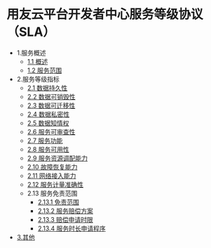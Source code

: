 # 用友云平台开发者中心服务等级协议（SLA）

- 1.服务概述
  - [1.1 概述](articles/cplatform/README.md)
  - [1.2 服务范围](articles/cplatform/1-/service-range.md)
- 2.服务等级指标
  - [2.1 数据持久性](articles/cplatform/2-/2-1.md)
  - [2.2 数据可销毁性](articles/cplatform/2-/2-2.md)
  - [2.3 数据可迁移性](articles/cplatform/2-/2-3.md)
  - [2.4 数据私密性](articles/cplatform/2-/2-4.md)
  - [2.5 数据知情权](articles/cplatform/2-/2-5.md)
  - [2.6 服务可审查性](articles/cplatform/2-/2-6.md)
  - [2.7 服务功能](articles/cplatform/2-/2-7.md)
  - [2.8 服务可用性](articles/cplatform/2-/2-8.md)
  - [2.9 服务资源调配能力](articles/cplatform/2-/2-9.md)
  - [2.10 故障恢复能力](articles/cplatform/2-/2-10.md)
  - [2.11 网络接入能力](articles/cplatform/2-/2-11.md)
  - [2.12 服务计量准确性](articles/cplatform/2-/2-12.md)
  - 2.13 服务免责范围
    - [2.13.1 免责范围](articles/cplatform/2-/2-13-1.md)
    - [2.13.2 服务赔偿方案](articles/cplatform/2-/2-13-2.md)
    - [2.13.3 赔偿申请时限](articles/cplatform/2-/2-13-3.md)
    - [2.13.4 服务时长申请程序](articles/cplatform/2-/2-13-4.md)
- [3.其他](articles/cplatform/3-/other.md)
